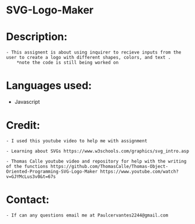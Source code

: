 # SVG-Logo-Maker

# Description:

    - This assignent is about using inquirer to recieve inputs from the user to create a logo with different shapes, colors, and text .
        *note the code is still being worked on

# Languages used:

- Javascript

# Credit:

    - I used this youtube video to help me with assignment

    - Learning about SVGs https://www.w3schools.com/graphics/svg_intro.asp

    - Thomas Calle youtube video and repository for help with the writing of the functions https://github.com/ThomasCalle/Thomas-Object-Oriented-Programming-SVG-Logo-Maker https://www.youtube.com/watch?v=GJYMcLus3v0&t=67s

# Contact:

    - If can any questions email me at Paulcervantes2244@gmail.com
